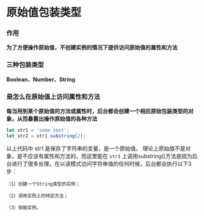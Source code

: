 # 原始值包装类型

### **作用**

**为了方便操作原始值，不创建实例的情况下提供访问原始值的属性和方法**



### **三种包装类型**

**Boolean、Number、String**



### **是怎么在原始值上访问属性和方法**

**每当用到某个原始值的方法或属性时，后台都会创建一个相应原始包装类型的对象，从而暴露出操作原始值的各种方法**

```javascript
let str1 = 'some text';
let str2 = str1.substring(2);
```

以上代码中 str1 是保存了字符串的变量，是一个原始值。 理论上原始值不是对象，是不应该有属性和方法的。而这里能在 `str1` 上调用substring()方法是因为后台进行了很多处理，在以读模式访问字符串值的任何时候，后台都会执行以下3步：

```
（1）创建一个String类型的实例；

（2）调用实例上的特定方法；

（3）销毁实例。
```

